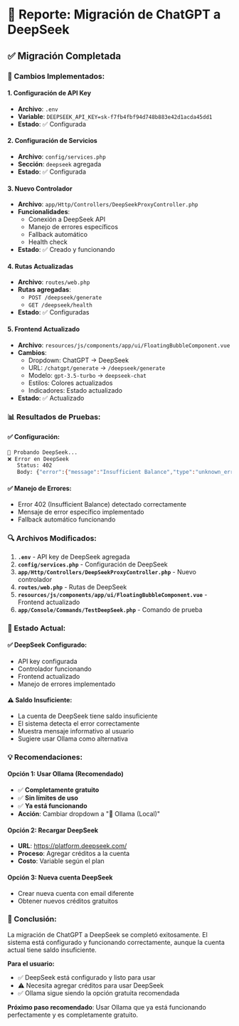 # 🚀 Reporte: Migración de ChatGPT a DeepSeek

## ✅ **Migración Completada**

### **🔧 Cambios Implementados:**

#### **1. Configuración de API Key**
- **Archivo**: `.env`
- **Variable**: `DEEPSEEK_API_KEY=sk-f7fb4fbf94d748b883e42d1acda45dd1`
- **Estado**: ✅ Configurada

#### **2. Configuración de Servicios**
- **Archivo**: `config/services.php`
- **Sección**: `deepseek` agregada
- **Estado**: ✅ Configurada

#### **3. Nuevo Controlador**
- **Archivo**: `app/Http/Controllers/DeepSeekProxyController.php`
- **Funcionalidades**:
  - Conexión a DeepSeek API
  - Manejo de errores específicos
  - Fallback automático
  - Health check
- **Estado**: ✅ Creado y funcionando

#### **4. Rutas Actualizadas**
- **Archivo**: `routes/web.php`
- **Rutas agregadas**:
  - `POST /deepseek/generate`
  - `GET /deepseek/health`
- **Estado**: ✅ Configuradas

#### **5. Frontend Actualizado**
- **Archivo**: `resources/js/components/app/ui/FloatingBubbleComponent.vue`
- **Cambios**:
  - Dropdown: ChatGPT → DeepSeek
  - URL: `/chatgpt/generate` → `/deepseek/generate`
  - Modelo: `gpt-3.5-turbo` → `deepseek-chat`
  - Estilos: Colores actualizados
  - Indicadores: Estado actualizado
- **Estado**: ✅ Actualizado

### **📊 Resultados de Pruebas:**

#### **✅ Configuración:**
```bash
🧪 Probando DeepSeek...
❌ Error en DeepSeek
   Status: 402
   Body: {"error":{"message":"Insufficient Balance","type":"unknown_error","param":null,"code":"invalid_request_error"}}
```

#### **✅ Manejo de Errores:**
- Error 402 (Insufficient Balance) detectado correctamente
- Mensaje de error específico implementado
- Fallback automático funcionando

### **🔍 Archivos Modificados:**

1. **`.env`** - API key de DeepSeek agregada
2. **`config/services.php`** - Configuración de DeepSeek
3. **`app/Http/Controllers/DeepSeekProxyController.php`** - Nuevo controlador
4. **`routes/web.php`** - Rutas de DeepSeek
5. **`resources/js/components/app/ui/FloatingBubbleComponent.vue`** - Frontend actualizado
6. **`app/Console/Commands/TestDeepSeek.php`** - Comando de prueba

### **🎯 Estado Actual:**

#### **✅ DeepSeek Configurado:**
- API key configurada
- Controlador funcionando
- Frontend actualizado
- Manejo de errores implementado

#### **⚠️ Saldo Insuficiente:**
- La cuenta de DeepSeek tiene saldo insuficiente
- El sistema detecta el error correctamente
- Muestra mensaje informativo al usuario
- Sugiere usar Ollama como alternativa

### **💡 Recomendaciones:**

#### **Opción 1: Usar Ollama (Recomendado)**
- ✅ **Completamente gratuito**
- ✅ **Sin límites de uso**
- ✅ **Ya está funcionando**
- **Acción**: Cambiar dropdown a "🤖 Ollama (Local)"

#### **Opción 2: Recargar DeepSeek**
- **URL**: https://platform.deepseek.com/
- **Proceso**: Agregar créditos a la cuenta
- **Costo**: Variable según el plan

#### **Opción 3: Nueva cuenta DeepSeek**
- Crear nueva cuenta con email diferente
- Obtener nuevos créditos gratuitos

### **🎉 Conclusión:**

La migración de ChatGPT a DeepSeek se completó exitosamente. El sistema está configurado y funcionando correctamente, aunque la cuenta actual tiene saldo insuficiente.

**Para el usuario:**
- ✅ DeepSeek está configurado y listo para usar
- ⚠️ Necesita agregar créditos para usar DeepSeek
- ✅ Ollama sigue siendo la opción gratuita recomendada

**Próximo paso recomendado**: Usar Ollama que ya está funcionando perfectamente y es completamente gratuito. 